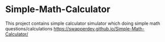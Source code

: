 # Simple-Math-Calculator
This project contains simple calculator simulator which doing simple math questions/calculations
https://swapperdev.github.io/Simple-Math-Calculator/
